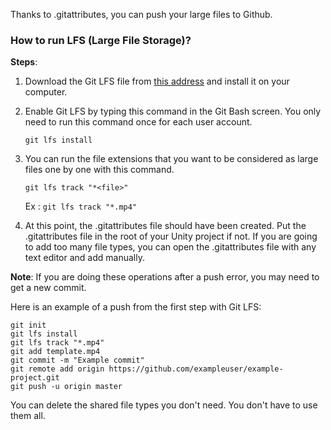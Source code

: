 Thanks to .gitattributes, you can push your large files to Github.

### How to run LFS (Large File Storage)?

**Steps**:
1. Download the Git LFS file from [this address](https://git-lfs.com "this address") and install it on your computer.

2. Enable Git LFS by typing this command in the Git Bash screen. You only need to run this command once for each user account.
    
    `git lfs install`

3. You can run the file extensions that you want to be considered as large files one by one with this command.
 		
    `git lfs track "*<file>"`
 		
    Ex : `git lfs track "*.mp4"`

4. At this point, the .gitattributes file should have been created. Put the .gitattributes file in the root of your Unity project if not. If you are going to add too many file types, you can open the .gitattributes file with any text editor and add manually.

**Note**: If you are doing these operations after a push error, you may need to get a new commit.

Here is an example of a push from the first step with Git LFS:

    git init
    git lfs install
    git lfs track "*.mp4"
    git add template.mp4
    git commit -m "Example commit"
    git remote add origin https://github.com/exampleuser/example-project.git
    git push -u origin master

You can delete the shared file types you don't need. You don't have to use them all.
